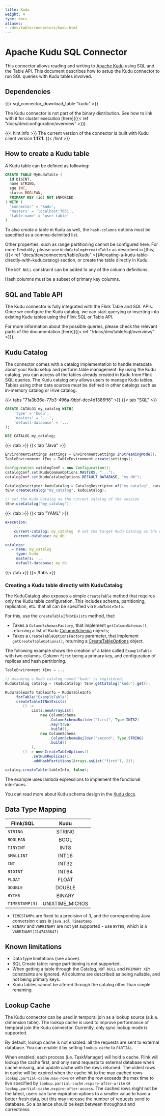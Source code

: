 ```yaml
---
title: Kudu
weight: 4
type: docs
aliases:
- /dev/table/connectors/kudu.html
---
```

<!--
Licensed to the Apache Software Foundation (ASF) under one
or more contributor license agreements.  See the NOTICE file
distributed with this work for additional information
regarding copyright ownership.  The ASF licenses this file
to you under the Apache License, Version 2.0 (the
"License"); you may not use this file except in compliance
with the License.  You may obtain a copy of the License at

  http://www.apache.org/licenses/LICENSE-2.0

Unless required by applicable law or agreed to in writing,
software distributed under the License is distributed on an
"AS IS" BASIS, WITHOUT WARRANTIES OR CONDITIONS OF ANY
KIND, either express or implied.  See the License for the
specific language governing permissions and limitations
under the License.
-->

# Apache Kudu SQL Connector

This connector allows reading and writing to [Apache Kudu](https://kudu.apache.org) using SQL and the Table API.
This document describes how to setup the Kudu connector to run SQL queries with Kudu tables involved.

Dependencies
------------

{{< sql_connector_download_table "kudu" >}}

The Kudu connector is not part of the binary distribution.
See how to link with it for cluster execution [here]({{< ref "docs/dev/configuration/overview" >}}).

{{< hint info >}}
The current version of the connector is built with Kudu client version **1.17.1**.
{{< /hint >}}

How to create a Kudu table
--------------------------

A Kudu table can be defined as following:

```sql
CREATE TABLE MyKuduTable (
  id BIGINT,
  name STRING,
  age INT,
  status BOOLEAN,
  PRIMARY KEY (id) NOT ENFORCED
) WITH (
  'connector' = 'kudu',
  'masters' = 'localhost:7051',
  'table-name' = 'user-table'
)
```

To also *create* a table in Kudu as well, the `hash-columns` options must be specified as a comma-delimited list.

Other properties, such as range partitioning cannot be configured here.
For more flexibility, please use `KuduCatalog#createTable` as described in [this]({{< ref "docs/dev/connectors/table/kudu" >}}#creating-a-kudu-table-directly-with-kuducatalog) section, or create the table directly in Kudu.

The `NOT NULL` constraint can be added to any of the column definitions.

Hash columns must be a subset of primary key columns.

SQL and Table API
-----------------

The Kudu connector is fully integrated with the Flink Table and SQL APIs.
Once we configure the Kudu catalog, we can start querying or inserting into existing Kudu tables using the Flink SQL or Table API.

For more information about the possible queries, please check the relevant parts of the documentation [here]({{< ref "/docs/dev/table/sql/overview/" >}}).

Kudu Catalog
------------

The connector comes with a catalog implementation to handle metadata about your Kudu setup and perform table management.
By using the Kudu catalog, you can access all the tables already created in Kudu from Flink SQL queries. The Kudu catalog only
allows users to manage Kudu tables. Tables using other data sources must be defined in other catalogs such as in-memory catalog or Hive catalog.

{{< tabs "71a3b36e-77b3-496a-9bbf-dcc4d1386ff8" >}}
{{< tab "SQL" >}}
```sql
CREATE CATALOG my_catalog WITH(
    'type' = 'kudu',
    'masters' = '...',
    'default-database' = '...'
);

USE CATALOG my_catalog;
```
{{< /tab >}}
{{< tab "Java" >}}
```java
EnvironmentSettings settings = EnvironmentSettings.inStreamingMode();
TableEnvironment tEnv = TableEnvironment.create(settings);

Configuration catalogConf = new Configuration();
catalogConf.set(KuduCommonOptions.MASTERS, "...");
catalogConf.set(KuduCatalogOptions.DEFAULT_DATABASE, "my_db");

CatalogDescriptor kuduCatalog = CatalogDescriptor.of("my_catalog", catalogConf);
tEnv.createCatalog("my_catalog", kuduCatalog);

// set the Kudu Catalog as the current catalog of the session
tEnv.useCatalog("my_catalog");
```
{{< /tab >}}
{{< tab "YAML" >}}
```yaml
execution:
    ...
    current-catalog: my_catalog  # set the target Kudu Catalog as the current catalog of the session
    current-database: my_db

catalogs:
   - name: my_catalog
     type: kudu
     masters: ...
     default-database: my_db
```
{{< /tab >}}
{{< /tabs >}}

### Creating a Kudu table directly with KuduCatalog

The KuduCatalog also exposes a simple `createTable` method that requires only the Kudu table configuration.
This includes schema, partitioning, replication, etc. that all can be specified via `KuduTableInfo`.

For this, use the `createTableIfNotExists` method, that:
- Takes a `ColumnSchemasFactory`, that implement `getColumnSchemas()`, returning a list of Kudu [ColumnSchema](https://kudu.apache.org/apidocs/org/apache/kudu/ColumnSchema.html) objects;
- Takes a `CreateTableOptionsFactory` parameter, that implement `getCreateTableOptions()`, returning a [CreateTableOptions](https://kudu.apache.org/apidocs/org/apache/kudu/client/CreateTableOptions.html) object.

The following example shows the creation of a table called `ExampleTable` with two columns.
Column `first` being a primary key, and configuration of replicas and hash partitioning.

```java
TableEnvironment tEnv = ...

// Assuming a Kudu catalog named "kudu" is registered.
KuduCatalog catalog = (KuduCatalog) tEnv.getCatalog("kudu").get();

KuduTableInfo tableInfo = KuduTableInfo
    .forTable("ExampleTable")
    .createTableIfNotExists(
        () ->
            Lists.newArrayList(
                new ColumnSchema
                    .ColumnSchemaBuilder("first", Type.INT32)
                    .key(true)
                    .build(),
                new ColumnSchema
                    .ColumnSchemaBuilder("second", Type.STRING)
                    .build()
            ),
        () -> new CreateTableOptions()
            .setNumReplicas(1)
            .addHashPartitions(Arrays.asList("first"), 2));

catalog.createTable(tableInfo, false);
```

The example uses lambda expressions to implement the functional interfaces.

You can read more about Kudu schema design in the [Kudu docs](https://kudu.apache.org/docs/schema_design.html).

Data Type Mapping
-----------------

| Flink/SQL      |      Kudu      |
| ---------------- | :---------------: |
| `STRING`       |     STRING     |
| `BOOLEAN`      |      BOOL      |
| `TINYINT`      |      INT8      |
| `SMALLINT`     |      INT16      |
| `INT`          |      INT32      |
| `BIGINT`       |      INT64      |
| `FLOAT`        |      FLOAT      |
| `DOUBLE`       |     DOUBLE     |
| `BYTES`        |     BINARY     |
| `TIMESTAMP(3)` | UNIXTIME_MICROS |

* `TIMESTAMP`s are fixed to a precision of 3, and the corresponding Java conversion class is `java.sql.Timestamp`
* `BINARY` and `VARBINARY` are not yet supported - use `BYTES`, which is a `VARBINARY(2147483647)`

## Known limitations

* Data type limitations (see above).
* SQL Create table: range partitioning is not supported.
* When getting a table through the Catalog, `NOT NULL` and `PRIMARY KEY` constraints are ignored. All columns are described as being nullable, and not being primary keys.
* Kudu tables cannot be altered through the catalog other than simple renaming

## Lookup Cache

The Kudu connector can be used in temporal join as a lookup source (a.k.a. dimension table).
The lookup cache is used to improve performance of temporal join the Kudu connector.
Currently, only sync lookup mode is supported.

By default, lookup cache is not enabled: all the requests are sent to external database.
You can enable it by setting `lookup.cache` to `PARTIAL`.

When enabled, each process (i.e. TaskManager) will hold a cache.
Flink will lookup the cache first, and only send requests to external database when cache missing, and update cache with the rows returned.
The oldest rows in cache will be expired when the cache hit to the max cached rows `lookup.partial-cache.max-rows` or when the row exceeds the max time to live specified by `lookup.partial-cache.expire-after-write` or `lookup.partial-cache.expire-after-access`.
The cached rows might not be the latest, users can tune expiration options to a smaller value to have a better fresh data, but this may increase the number of requests send to database.
So a balance should be kept between throughput and correctness.
